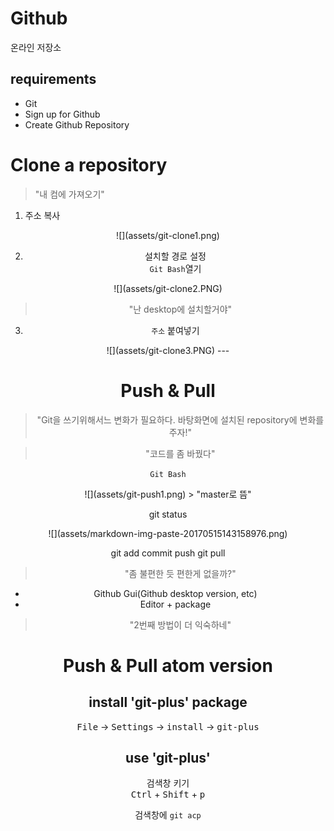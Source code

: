 # Github
온라인 저장소

## requirements
- Git
- Sign up for Github
- Create Github Repository

# Clone a repository

> "내 컴에 가져오기"

1. 주소 복사
<center>
![](assets/git-clone1.png)

2. 설치할 경로 설정
<br>`Git Bash`열기
<center>
![](assets/git-clone2.PNG)

> "난 desktop에 설치할거야"

3. `주소` 붙여넣기
<center>
![](assets/git-clone3.PNG)
---

# Push & Pull
> "Git을 쓰기위해서느 변화가 필요하다. 바탕화면에 설치된 repository에 변화를 주자!"

> "코드를 좀 바꿨다"

`Git Bash`
<center>![](assets/git-push1.png)
> "master로 뜸"

git status

<center>
![](assets/markdown-img-paste-20170515143158976.png)

git add commit push
git pull

> "좀 불편한 듯 편한게 없을까?"

- Github Gui(Github desktop version, etc)
- Editor + package

> "2번째 방법이 더 익숙하네"

# Push & Pull atom version
## install 'git-plus' package
<kbd>File</kbd> -> <kbd>Settings</kbd> -> <kbd>install</kbd> -> <kbd>git-plus</kbd>

## use 'git-plus'
검색창 키기
</br>
<kbd>Ctrl</kbd> + <kbd> Shift</kbd> + <kbd> p </kbd>

검색창에 `git acp`
